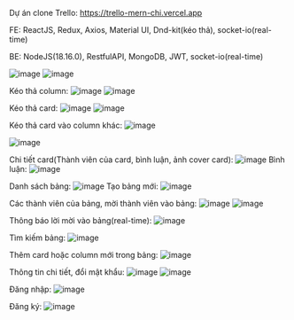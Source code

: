 Dự án clone Trello: https://trello-mern-chi.vercel.app

FE: ReactJS, Redux, Axios, Material UI, Dnd-kit(kéo thả), socket-io(real-time)

BE: NodeJS(18.16.0), RestfulAPI, MongoDB, JWT, socket-io(real-time)

![image](https://github.com/user-attachments/assets/d6e86f25-d552-4376-98ad-af774fe74b04)
![image](https://github.com/user-attachments/assets/af4e9b53-0560-4465-a268-f496e84f43a3)


Kéo thả column:
![image](https://github.com/user-attachments/assets/1bf7d549-2ec7-435e-ae46-ab004bf3f757)
![image](https://github.com/user-attachments/assets/763e1074-a661-4437-ab62-22cb5bd000e3)


Kéo thả card:
![image](https://github.com/user-attachments/assets/8d28b30b-5b5d-4ee5-9253-d5a7d5029d03)
![image](https://github.com/user-attachments/assets/4e1b9daf-b73d-40d2-a721-e7dd77deb8c5)


Kéo thả card vào column khác:
![image](https://github.com/user-attachments/assets/d15738df-83d0-4f27-b8a8-02d37acd0dbc)

![image](https://github.com/user-attachments/assets/973bdfe8-e72e-474b-b82f-6bd2a1467165)

Chi tiết card(Thành viên của card, bình luận, ảnh cover card):
![image](https://github.com/user-attachments/assets/f948208f-e095-4fce-94f9-95c99f0b40d8)
Bình luận:
![image](https://github.com/user-attachments/assets/06a0c2cf-1f83-49f0-a62b-b56d3cdcaad4)

Danh sách bảng:
![image](https://github.com/user-attachments/assets/b92992db-2aee-493f-9a23-12c1a6d82467)
Tạo bảng mới:
![image](https://github.com/user-attachments/assets/1aacfce9-adaa-4dee-9e94-c59641bb866e)


Các thành viên của bảng, mời thành viên vào bảng:
![image](https://github.com/user-attachments/assets/7c6d601f-f98c-4dd7-89ca-e4f45c263363)
![image](https://github.com/user-attachments/assets/e45ae0bf-f185-4ae5-be5b-70b6e7496ac2)

Thông báo lời mời vào bảng(real-time):
![image](https://github.com/user-attachments/assets/1d3185d7-9f1b-4b39-b00b-305bcd97d74a)

Tìm kiếm bảng:
![image](https://github.com/user-attachments/assets/72f36e11-89d6-4c1d-bd9a-9f524db5734c)

Thêm card hoặc column mới trong bảng: 
![image](https://github.com/user-attachments/assets/0c778656-4201-41ab-9b98-61f22449e775)

Thông tin chi tiết, đổi mật khẩu:
![image](https://github.com/user-attachments/assets/cf59ee97-9892-4be8-9b0c-d0b92661e539)
![image](https://github.com/user-attachments/assets/8991e54c-d751-46bd-afe8-4ac3463478ab)


Đăng nhập: 
![image](https://github.com/user-attachments/assets/b890c687-6a99-451f-a3a5-c0e72b76acf0)

Đăng ký:
![image](https://github.com/user-attachments/assets/67955e33-9c67-4b58-a120-578b46b95542)








